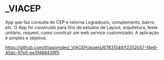 # _VIACEP
App que faz consulta de CEP e retorna Logradouro, complemento, bairro etc. O App foi construído para fins de estudos de Layout, arquitetura, teste unitário, request, como construir um web service customizado. A aplicação é simples e objetiva. 


https://github.com/thiagomdev/_VIACEP/assets/67831549/f2252b57-f4e6-40dc-97e5-ee3f468439f5

